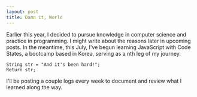 ```yaml
---
layout: post
title: Damn it, World
---
```


Earlier this year, I decided to pursue knowledge in computer science and practice in programming. I might write about the reasons later in upcoming posts.
In the meantime, this July, I've begun learning JavaScript with Code States, a bootcamp based in Korea, serving as a nth leg of my journey.

```
String str = "And it's been hard!";
Return str;
```

I'll be posting a couple logs every week to document and review what I learned along the way.
